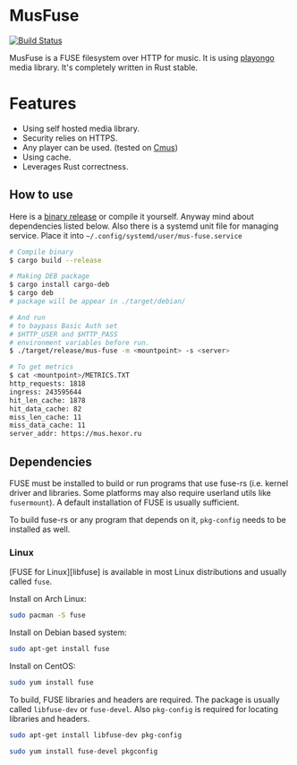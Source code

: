 # MusFuse

[![Build Status](https://github.com/house-of-vanity/mus_fuse/workflows/Build%20and%20publish/badge.svg)](https://github.com/house-of-vanity/mus_fuse/actions)

MusFuse is a FUSE filesystem over HTTP for music. It is using [playongo](https://github.com/nixargh/playongo) media library. It's completely written in Rust stable.


# Features
  - Using self hosted media library.
  - Security relies on HTTPS.
  - Any player can be used. (tested on [Cmus](https://github.com/cmus/cmus))
  - Using cache.
  - Leverages Rust correctness.
  
## How to use
Here is a [binary release](https://github.com/house-of-vanity/mus_fuse/releases/latest) or compile it yourself. Anyway mind about dependencies listed below. Also there is a systemd unit file for managing service. Place it into `~/.config/systemd/user/mus-fuse.service`

```sh
# Compile binary
$ cargo build --release

# Making DEB package
$ cargo install cargo-deb
$ cargo deb
# package will be appear in ./target/debian/

# And run
# to baypass Basic Auth set 
# $HTTP_USER and $HTTP_PASS 
# environment variables before run.
$ ./target/release/mus-fuse -m <mountpoint> -s <server>

# To get metrics
$ cat <mountpoint>/METRICS.TXT
http_requests: 1818
ingress: 243595644
hit_len_cache: 1878
hit_data_cache: 82
miss_len_cache: 11
miss_data_cache: 11
server_addr: https://mus.hexor.ru

```

## Dependencies

FUSE must be installed to build or run programs that use fuse-rs (i.e. kernel driver and libraries. Some platforms may also require userland utils like `fusermount`). A default installation of FUSE is usually sufficient.

To build fuse-rs or any program that depends on it, `pkg-config` needs to be installed as well.

### Linux

[FUSE for Linux][libfuse] is available in most Linux distributions and usually called `fuse`. 

Install on Arch Linux:

```sh
sudo pacman -S fuse
```

Install on Debian based system:

```sh
sudo apt-get install fuse
```

Install on CentOS:

```sh
sudo yum install fuse
```

To build, FUSE libraries and headers are required. The package is usually called `libfuse-dev` or `fuse-devel`. Also `pkg-config` is required for locating libraries and headers.

```sh
sudo apt-get install libfuse-dev pkg-config
```

```sh
sudo yum install fuse-devel pkgconfig
```


